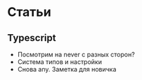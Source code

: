 # Статьи

## Typescript
- Посмотрим на never с разных сторон?
- Система типов и настройки
- Снова any. Заметка для новичка
